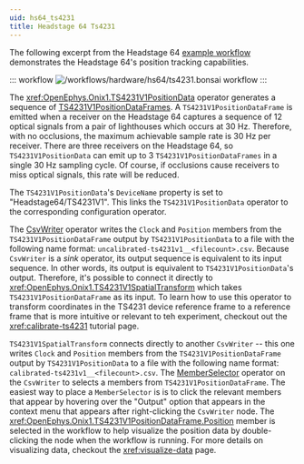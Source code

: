 ```yaml
---
uid: hs64_ts4231
title: Headstage 64 Ts4231
---
```


The following excerpt from the Headstage 64 [example workflow](xref:hs64) demonstrates the Headstage 64's position
tracking capabilities.

::: workflow 
![/workflows/hardware/hs64/ts4231.bonsai workflow](../../../workflows/hardware/hs64/ts4231.bonsai)
:::

The <xref:OpenEphys.Onix1.TS4231V1PositionData> operator generates a sequence of
[TS4231V1PositionDataFrames](xref:OpenEphys.Onix1.TS4231V1PositionDataFrame). A
`TS4231V1PositionDataFrame` is emitted when a receiver on the Headstage 64 captures a sequence of 12
optical signals from a pair of lighthouses which occurs at 30 Hz. Therefore, with no occlusions, the
maximum achievable sample rate is 30 Hz per receiver. There are three receivers on the Headstage 64,
so `TS4231V1PositionData` can emit up to 3 `TS4231V1PositionDataFrames` in a single 30 Hz sampling
cycle. Of course, if occlusions cause receivers to miss optical signals, this rate will be reduced. 

The `TS4231V1PositionData`'s `DeviceName` property is set to "Headstage64/TS4231V1". This links the
`TS4231V1PositionData` operator to the corresponding configuration operator.

The [CsvWriter](xref:Bonsai.IO.CsvWriter) operator writes the `Clock` and `Position` members from
the `TS4231V1PositionDataFrame` output by `TS4231V1PositionData` to a file with the following name
format: `uncalibrated-ts4231v1__<filecount>.csv`. Because `CsvWriter` is a _sink_ operator, its
output sequence is equivalent to its input sequence. In other words, its output is equivalent to
`TS4231V1PositionData`'s output. Therefore, it's possible to connect it directly to
<xref:OpenEphys.Onix1.TS4231V1SpatialTransform> which takes `TS4231V1PositionDataFrame` as its
input. To learn how to use this operator to transform coordinates in the TS4231 device reference
frame to a reference frame that is more intuitive or relevant to teh experiment, checkout out the
<xref:calibrate-ts4231> tutorial page. 

`TS4231V1SpatialTransform` connects directly to another `CsvWriter` -- this one writes `Clock` and
`Position` members from the `TS4231V1PositionDataFrame` output by `TS4231V1PositionData` to a file
with the following name format: `calibrated-ts4231v1__<filecount>.csv`. The
[MemberSelector](xref:Bonsai.Expressions.MemberSelectorBuilder) operator on the `CsvWriter` to
selects a members from `TS4231V1PositionDataFrame`. The easiest way to place a `MemberSelector` is
is to click the relevant members that appear by hovering over the "Output"
option that appears in the context menu that appears after right-clicking the `CsvWriter` node. The
<xref:OpenEphys.Onix1.TS4231V1PositionDataFrame.Position> member is selected in the workflow to help
visualize the position data by double-clicking the node when the workflow is running. For more
details on visualizing data, checkout the <xref:visualize-data> page.